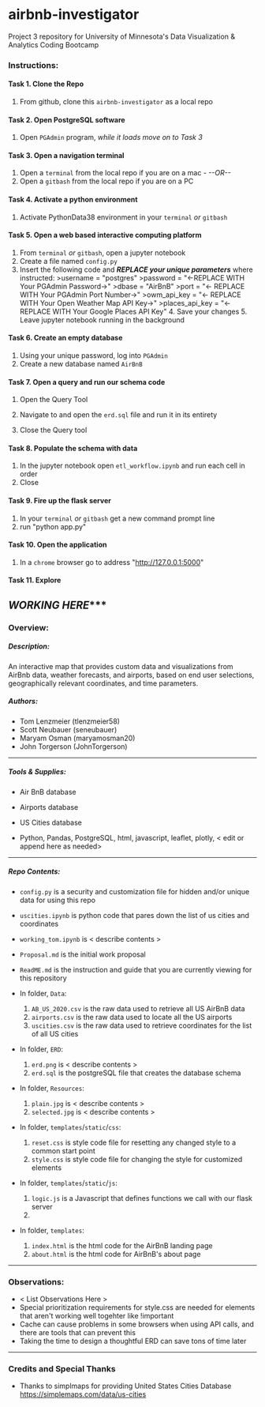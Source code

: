# airbnb-investigator
Project 3 repository for University of Minnesota's Data Visualization & Analytics Coding Bootcamp

### Instructions:

#### Task 1. Clone the Repo
   1. From github, clone this `airbnb-investigator` as a local repo

#### Task 2. Open PostgreSQL software
   1. Open `PGAdmin` program, *while it loads move on to Task 3*

#### Task 3. Open a navigation terminal
   1. Open a `terminal` from the local repo if you are on a mac
    - *--OR--*
   1. Open a `gitbash` from the local repo if you are on a PC

#### Task 4. Activate a python environment
   1. Activate PythonData38 environment in your `terminal` *or* `gitbash`
 
#### Task 5. Open a web based interactive computing platform
   1. From `terminal` *or* `gitbash`, open a jupyter notebook
   2. Create a file named `config.py`
   3. Insert the following code and ***REPLACE your unique parameters*** where instructed:
    >username = "postgres"
    >password = "<-REPLACE WITH Your PGAdmin Password->"
    >dbase = "AirBnB"
    >port = "<- REPLACE WITH Your PGAdmin Port Number->"
    >owm_api_key = "<- REPLACE WITH Your Open Weather Map API Key->"
    >places_api_key = "<-REPLACE WITH Your Google Places API Key"
    4. Save your changes
    5. Leave jupyter notebook running in the background

#### Task 6. Create an empty database
   1. Using your unique password, log into `PGAdmin`
   2. Create a new database named `AirBnB`

#### Task 7. Open a query and run our schema code
   1. Open the Query Tool
   2. Navigate to and open the `erd.sql` file and run it in its entirety
   
   3. Close the Query tool
   
#### Task 8. Populate the schema with data
   1. In the jupyter notebook open `etl_workflow.ipynb` and run each cell in order
   2. Close
   

#### Task 9. Fire up the flask server
   1. In your `terminal` *or* `gitbash` get a new command prompt line
   2. run "python app.py"
   
#### Task 10. Open the application
   1. In a `chrome` browser go to address "http://127.0.0.1:5000"
    
#### Task 11. Explore

   *************WORKING HERE****************
---

### Overview:

##### Description:
An interactive map that provides custom data and visualizations from AirBnb data, weather forecasts, and airports, based on end user selections, geographically relevant coordinates, and time parameters.

##### Authors:
* Tom Lenzmeier (tlenzmeier58)
* Scott Neubauer (seneubauer)
* Maryam Osman (maryamosman20)
* John Torgerson (JohnTorgerson)
---

##### Tools & Supplies:
* Air BnB database
* Airports database
* US Cities database

* Python, Pandas, PostgreSQL, html, javascript, leaflet, plotly,  < edit or append here as needed>
---

##### Repo Contents:

* `config.py` is a security and customization file for hidden and/or unique data for using this repo
* `uscities.ipynb` is python code that pares down the list of us cities and coordinates
* `working_tom.ipynb` is < describe contents >
* `Proposal.md` is the initial work proposal
* `ReadME.md` is the instruction and guide that you are currently viewing for this repository
    
* In folder, `Data`:
    1. `AB_US_2020.csv` is the raw data used to retrieve all US AirBnB data
    2. `airports.csv` is the raw data used to locate all the US airports
    3. `uscities.csv` is the raw data used to retrieve coordinates for the list of all US cities

* In folder, `ERD`:
    1. `erd.png` is < describe contents >
    2. `erd.sql` is the postgreSQL file that creates the database schema

* In folder, `Resources`:
    1. `plain.jpg` is < describe contents >
    2. `selected.jpg` is < describe contents >

* In folder, `templates`/`static`/`css`:
    1. `reset.css` is style code file for resetting any changed style to a common start point
    2. `style.css` is style code file for changing the style for customized elements
    
* In folder, `templates`/`static`/`js`:
    1. `logic.js` is a Javascript that defines functions we call with our flask server
    2. 
    
* In folder, `templates`:
    1. `index.html` is the html code for the AirBnB landing page
    2. `about.html` is the html code for AirBnB's about page
---

### Observations:
* < List Observations Here >
* Special prioritization requirements for style.css are needed for elements that aren't working well togehter like !important
* Cache can cause problems in some browsers when using API calls, and there are tools that can prevent this
* Taking the time to design a thoughtful ERD can save tons of time later

---

### Credits and Special Thanks

* Thanks to simplmaps for providing United States Cities Database https://simplemaps.com/data/us-cities